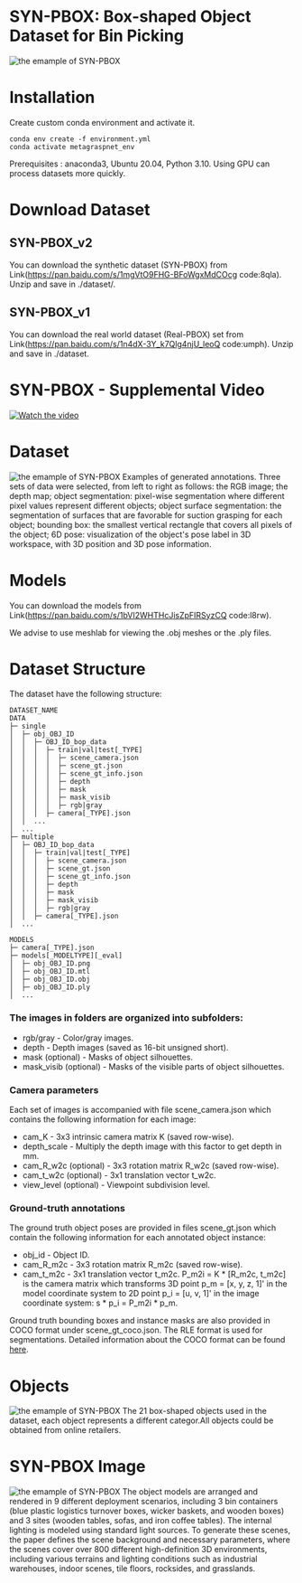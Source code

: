 # SYN-PBOX: Box-shaped Object Dataset for Bin Picking 

![the emample of SYN-PBOX](https://github.com/ccteaher/projects-SYN-PBOX/blob/main/example/SYN-PBOX.gif)

# Installation
Create custom conda environment and activate it.

    conda env create -f environment.yml
    conda activate metagraspnet_env

Prerequisites : anaconda3, Ubuntu 20.04, Python 3.10. Using GPU can process datasets more quickly.

# Download Dataset
## SYN-PBOX_v2
You can download the synthetic dataset (SYN-PBOX) from Link(https://pan.baidu.com/s/1mgVtO9FHG-BFoWgxMdCOcg code:8qla). Unzip and save in ./dataset/.
## SYN-PBOX_v1
You can download the real world dataset (Real-PBOX) set from Link(https://pan.baidu.com/s/1n4dX-3Y_k7Qlg4njU_leoQ code:umph). Unzip and save in ./dataset.

# SYN-PBOX - Supplemental Video
[![Watch the video](https://github.com/ccteaher/projects-SYN-PBOX/blob/main/video/Supplemental.png)](https://www.youtube.com/watch?v=tk9xEbmGMGg)

# Dataset
![the emample of SYN-PBOX](https://github.com/ccteaher/projects-SYN-PBOX/blob/main/example/images/fig_4.png)
Examples of generated annotations. Three sets of data were selected, from left to right as follows: the RGB image; the depth map; object segmentation: pixel-wise segmentation where different pixel values represent different objects; object surface segmentation: the segmentation of surfaces that are favorable for suction grasping for each object; bounding box: the smallest vertical rectangle that covers all pixels of the object; 6D pose: visualization of the object's pose label in 3D workspace, with 3D position and 3D pose information.
# Models
You can download the models from Link(https://pan.baidu.com/s/1bVI2WHTHcJisZpFIRSyzCQ code:l8rw). 

We advise to use meshlab for viewing the .obj meshes or the .ply files.

# Dataset Structure
The dataset have the following structure:
    
    DATASET_NAME
    DATA
    ├─ single
    │  ├─ obj_OBJ_ID
    │  │  ├─ OBJ_ID_bop_data
    │  │  │  ├─ train|val|test[_TYPE]
    │  │  │  │  ├─ scene_camera.json
    │  │  │  │  ├─ scene_gt.json
    │  │  │  │  ├─ scene_gt_info.json
    │  │  │  │  ├─ depth
    │  │  │  │  ├─ mask
    │  │  │  │  ├─ mask_visib
    │  │  │  │  ├─ rgb|gray
    │  │  │  ├─ camera[_TYPE].json
    │  │  ...
    │  ...
    ├─ multiple
    │  ├─ OBJ_ID_bop_data
    │  │  ├─ train|val|test[_TYPE]
    │  │  │  ├─ scene_camera.json
    │  │  │  ├─ scene_gt.json
    │  │  │  ├─ scene_gt_info.json
    │  │  │  ├─ depth
    │  │  │  ├─ mask
    │  │  │  ├─ mask_visib
    │  │  │  ├─ rgb|gray
    │  │  ├─ camera[_TYPE].json
    │  ...

    MODELS
    ├─ camera[_TYPE].json
    ├─ models[_MODELTYPE][_eval]
    │  ├─ obj_OBJ_ID.png
    │  ├─ obj_OBJ_ID.mtl
    │  ├─ obj_OBJ_ID.obj
    │  ├─ obj_OBJ_ID.ply
    │  ...

### The images in folders are organized into subfolders:
- rgb/gray - Color/gray images.
- depth - Depth images (saved as 16-bit unsigned short).
- mask (optional) - Masks of object silhouettes.
- mask_visib (optional) - Masks of the visible parts of object silhouettes.

### Camera parameters
Each set of images is accompanied with file scene_camera.json which contains the following information for each image:

- cam_K - 3x3 intrinsic camera matrix K (saved row-wise).
- depth_scale - Multiply the depth image with this factor to get depth in mm.
- cam_R_w2c (optional) - 3x3 rotation matrix R_w2c (saved row-wise).
- cam_t_w2c (optional) - 3x1 translation vector t_w2c.
- view_level (optional) - Viewpoint subdivision level.

### Ground-truth annotations
The ground truth object poses are provided in files scene_gt.json which contain the following information for each annotated object instance:

- obj_id - Object ID.
- cam_R_m2c - 3x3 rotation matrix R_m2c (saved row-wise).
- cam_t_m2c - 3x1 translation vector t_m2c.
P_m2i = K * [R_m2c, t_m2c] is the camera matrix which transforms 3D point p_m = [x, y, z, 1]' in the model coordinate system to 2D point p_i = [u, v, 1]' in the image coordinate system: s * p_i = P_m2i * p_m.

Ground truth bounding boxes and instance masks are also provided in COCO format under scene_gt_coco.json. The RLE format is used for segmentations. Detailed information about the COCO format can be found [here](https://cocodataset.org/#format-data).

# Objects
![the emample of SYN-PBOX](https://github.com/ccteaher/projects-SYN-PBOX/blob/main/example/images/fig_2.png)
The 21 box-shaped objects used in the dataset, each object represents a different categor.All objects could be obtained from online retailers.

# SYN-PBOX Image
![the emample of SYN-PBOX](https://github.com/ccteaher/projects-SYN-PBOX/blob/main/example/images/fig_1.png)
The object models are arranged and rendered in 9 different deployment scenarios, including 3 bin containers (blue plastic logistics turnover boxes, wicker baskets, and wooden boxes) and 3 sites (wooden tables, sofas, and iron coffee tables). The internal lighting is modeled using standard light sources. To generate these scenes, the paper defines the scene background and necessary parameters, where the scenes cover over 800 different high-definition 3D environments, including various terrains and lighting conditions such as industrial warehouses, indoor scenes, tile floors, rocksides, and grasslands.

